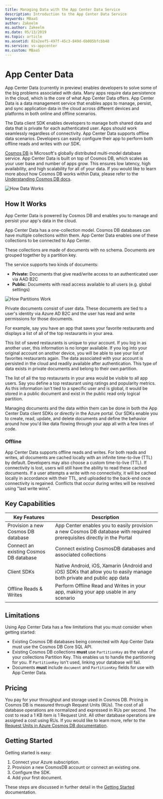 ```yaml
---
title: Managing Data with the App Center Data Service
description: Introduction to the App Center Data Service
keywords: MBaaS
author: Zakeelm
ms.author: Zakeelm
ms.date: 05/13/2019
ms.topic: article
ms.assetid: 82a2eef5-497f-45c3-849d-6b005bfcbb48
ms.service: vs-appcenter
ms.custom: MBaaS
---
```


# App Center Data

App Center Data (currently in preview) enables developers to solve some of the big problems associated with data. Many apps require data persistence in the cloud, which is the core of what App Center Data offers. App Center Data is a data management service that enables apps to manage, persist, and sync application data in the cloud across different devices and platforms in both online and offline scenarios.

The Data client SDK enables developers to manage both shared data and data that is private for each authenticated user. Apps should work seamlessly regardless of connectivity.  App Center Data supports offline data scenarios. Developers can easily configure their app to perform both offline reads and writes with our SDK.

[Cosmos DB](https://azure.microsoft.com/free/cosmos-db) is Microsoft's globally distributed multi-model database service. App Center Data is built on top of Cosmos DB, which scales as your user base and number of apps grow. This ensures low latency, high availability, and high scalability for all of your data. If you would like to learn more about how Cosmos DB works within Data, please refer to the [Understanding Cosmos DB docs](~/data/understanding-cosmos-db.md).

![How Data Works](~/data/images/data-architecture.png)

## How It Works

App Center Data is powered by Cosmos DB and enables you to manage and persist your app's data in the cloud.

App Center Data has a one-collection model. Cosmos DB databases can have multiple collections within them. App Center Data enables one of these collections to be connected to App Center.

These collections are made of documents with no schema. Documents are grouped together by a partition key.

The service supports two kinds of documents:

* **Private:** Documents that give read/write access to an authenticated user via AAD B2C
* **Public:** Documents with read access available to all users (e.g. global settings)

![How Partitions Work](~/data/images/data-partitions.png)

Private documents consist of user data. These documents are tied to a user's identity via Azure AD B2C and the user has read and write permissions for those documents.

For example, say you have an app that saves your favorite restaurants and displays a list of all of the top restaurants in your area.  

This list of saved restaurants is unique to your account. If you log in as another user, this information is no longer available. If you log into your original account on another device, you will be able to see your list of favorites restaurants again. The data associated with your account is persisted in the cloud and readily available after authentication. This type of data exists in private documents and belong to their own partition.

The list of all the top restaurants in your area would be visible to all app users. Say you define a top restaurant using ratings and popularity metrics. As this information isn't tied to a specific user and is global, it would be stored in a public document and exist in the public read only logical partition.

Managing documents and the data within them can be done in both the App Center Data client SDKs or directly in the Azure portal. Our SDKs enable you to create, read, update, and delete documents and define the behavior around how you'd like data flowing through your app all with a few lines of code.

### Offline

App Center Data supports offline reads and writes. For both reads and writes, all documents are cached locally with an infinite time-to-live (TTL) by default. Developers may also choose a custom time-to-live (TTL). If connectivity is lost, users will still have the ability to read these cached documents. If a user attempts a write with no connectivity, it will be cached locally in accordance with their TTL, and uploaded to the back-end once connectivity is regained. Conflicts that occur during writes will be resolved using "last write wins".

## Key Capabilities  

| Key Features                           | Description |
| -------------------------------------- | ----------- |
| Provision a new Cosmos DB database     | App Center enables you to easily provision a new Cosmos DB database with required prerequisites directly in the Portal |
| Connect an existing Cosmos DB database | Connect existing CosmosDB databases and associated collections  |
| Client SDKs                            | Native Android, iOS, Xamarin (Android and iOS) SDKs that allow you to easily manage both private and public app data |
| Offline Reads & Writes                 | Perform Offline Read and Writes in your app, making your app usable in any scenario |

## Limitations

Using App Center Data has a few limitations that you must consider when getting started:

* Existing Cosmos DB databases being connected with App Center Data must use the Cosmos DB Core SQL API.
* Existing Cosmos DB collections **must** use `PartitionKey` as the value of your collections Partition Key. This enables us to handle the partitioning for you. If `PartitionKey` isn't used, linking your database will fail.
* Documents **must** include `document` and `PartitionKey` fields for use with App Center Data.

## Pricing

You pay for your throughput and storage used in Cosmos DB. Pricing in Cosmos DB is measured through Request Units (RUs). The cost of all database operations are normalized and expressed in RUs per second. The cost to read a 1 KB item is 1 Request Unit. All other database operations are assigned a cost using RUs. If you would like to learn more, refer to the [Request Units in Azure Cosmos DB documentation](https://docs.microsoft.com/azure/cosmos-db/request-units).

## Getting Started

Getting started is easy:

1. Connect your Azure subscription.
2. Provision a new CosmosDB account or connect an existing one.
3. Configure the SDK.
4. Add your first document.

These steps are discussed in further detail in the [Getting Started](~/data/getting-started.md) documentation.
